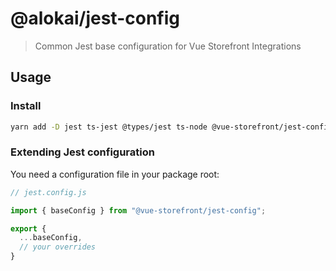 # @alokai/jest-config

> Common Jest base configuration for Vue Storefront Integrations

## Usage

### Install

```bash
yarn add -D jest ts-jest @types/jest ts-node @vue-storefront/jest-config
```

### Extending Jest configuration

You need a configuration file in your package root:

```js
// jest.config.js

import { baseConfig } from "@vue-storefront/jest-config";

export {
  ...baseConfig,
  // your overrides
}
```
